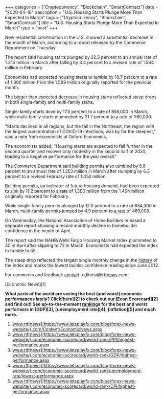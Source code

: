 +++
categories = ["Cryptocurrency", "Blockchain", "SmartContract"]
date = "2020-04-16"
description = "U.S. Housing Starts Plunge More Than Expected In March"
tags = ["Cryptocurrency", "Blockchain", "SmartContract"]
title = "U.S. Housing Starts Plunge More Than Expected In March"
type = "post"
+++

New residential construction in the U.S. showed a substantial decrease
in the month of March, according to a report released by the Commerce
Department on Thursday.

The report said housing starts plunged by 22.3 percent to an annual rate
of 1.216 million in March after falling by 3.4 percent to a revised rate
of 1.564 million in February.

Economists had expected housing starts to tumble by 18.7 percent to a
rate of 1.300 million from the 1.599 million originally reported for the
previous month.

The bigger than expected decrease in housing starts reflected steep
drops in both single-family and multi-family starts.

Single-family starts dove by 17.5 percent to a rate of 856,000 in March,
while multi-family starts plummeted by 31.7 percent to a rate of
360,000.

"Starts declined in all regions, but the fall in the Northeast, the
region with the largest concentration of COVID-19 infections, was by far
the steepest," said a note from economists at Oxford Economics.

The economists added, "Housing starts are expected to fall further in
the second quarter and recover only modestly in the second half of 2020,
leading to a negative performance for the year overall."

The Commerce Department said building permits also tumbled by 6.8
percent to an annual rate of 1.353 million in March after slumping by
6.3 percent to a revised February rate of 1.452 million.

Building permits, an indicator of future housing demand, had been
expected to sink by 11.2 percent to a rate of 1.300 million from the
1.464 million originally reported for February.

While single-family permits plunged by 12.0 percent to a rate of 884,000
in March, multi-family permits jumped by 4.9 percent to a rate of
469,000.

On Wednesday, the National Association of Home Builders released a
separate report showing a record monthly decline in homebuilder
confidence in the month of April.

The report said the NAHB/Wells Fargo Housing Market Index plummeted to
30 in April after slipping to 72 in March. Economists had expected the
index to tumble to 55.

The steep drop reflected the largest single monthly change in the
[history](https://www.fixpro.org/post/chargeless-historical-data-api-backtesting/) of the index and marks the lowest builder confidence reading
since June 2012.

For comments and feedback [contact](https://www.playgroundfx.com/contact/): editorial@rtt[news](https://www.letsplayfx.com/blog/forex-news-website/).com

[Economic News][1]

 **What parts of the world are seeing the best (and worst) economic
performances lately? Click[here][2] to check out our [Econ Scorecard][2]
and find out! See up-to-the-moment [ranking](https://www.playgroundfx.com/blog/crypto-exchange-ranking/)s for the best and worst
performers in [GDP][3], [unemployment rate][4], [inflation][5] and much
more.**

   1. www.rtt[news](https://www.letsplayfx.com/blog/forex-news-website/).com/Content/EconomicNews.aspx
   2. www.rtt[news](https://www.letsplayfx.com/blog/forex-news-website/).com/economic-scorecard/world-rank/PPI/highest-performance.aspx
   3. www.rtt[news](https://www.letsplayfx.com/blog/forex-news-website/).com/economic-scorecard/world-rank/GDP/highest-performance.aspx
   4. www.rtt[news](https://www.letsplayfx.com/blog/forex-news-website/).com/economic-scorecard/world-rank/unemployment-rate/lowest-performance.aspx
   5. www.rtt[news](https://www.letsplayfx.com/blog/forex-news-website/).com/economic-scorecard/world-rank/CPI/highest-performance.aspx